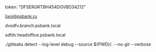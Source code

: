 token: "DFSERGRTBH454DGVBD34212"

lixoi@psbank.ru

dvsdfv.branch.psbank.local

sdfdv.headoffice.psbank.local

./gitleaks detect --log-level debug --source ${PWD}/. --no-git --verbose
